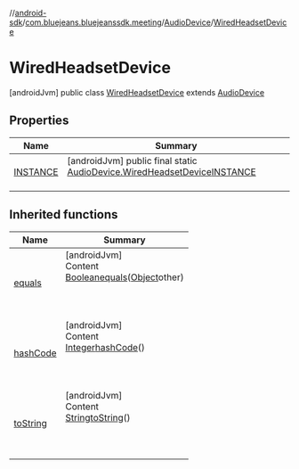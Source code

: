 //[android-sdk](../../../../index.md)/[com.bluejeans.bluejeanssdk.meeting](../../index.md)/[AudioDevice](../index.md)/[WiredHeadsetDevice](index.md)



# WiredHeadsetDevice  
 [androidJvm] public class [WiredHeadsetDevice](index.md) extends [AudioDevice](../index.md)   


## Properties  
  
|  Name |  Summary | 
|---|---|
| <a name="com.bluejeans.bluejeanssdk.meeting/AudioDevice.WiredHeadsetDevice/INSTANCE/#/PointingToDeclaration/"></a>[INSTANCE](index.md#-1246330269%2FProperties%2F-435046686)| <a name="com.bluejeans.bluejeanssdk.meeting/AudioDevice.WiredHeadsetDevice/INSTANCE/#/PointingToDeclaration/"></a> [androidJvm] public final static [AudioDevice.WiredHeadsetDevice](index.md)[INSTANCE](index.md#-1246330269%2FProperties%2F-435046686)  <br>   <br>|


## Inherited functions  
  
|  Name |  Summary | 
|---|---|
| <a name="kotlin/AudioDevice.WiredHeadsetDevice/equals/#kotlin.Any?/PointingToDeclaration/"></a>[equals](index.md#-1761071478%2FFunctions%2F-435046686)| <a name="kotlin/AudioDevice.WiredHeadsetDevice/equals/#kotlin.Any?/PointingToDeclaration/"></a>[androidJvm]  <br>Content  <br>[Boolean](https://developer.android.com/reference/kotlin/java/lang/Boolean.html)[equals](index.md#-1761071478%2FFunctions%2F-435046686)([Object](https://developer.android.com/reference/kotlin/java/lang/Object.html)other)  <br>  <br><br><br>|
| <a name="kotlin/AudioDevice.WiredHeadsetDevice/hashCode/#/PointingToDeclaration/"></a>[hashCode](index.md#8754972%2FFunctions%2F-435046686)| <a name="kotlin/AudioDevice.WiredHeadsetDevice/hashCode/#/PointingToDeclaration/"></a>[androidJvm]  <br>Content  <br>[Integer](https://developer.android.com/reference/kotlin/java/lang/Integer.html)[hashCode](index.md#8754972%2FFunctions%2F-435046686)()  <br>  <br><br><br>|
| <a name="kotlin/AudioDevice.WiredHeadsetDevice/toString/#/PointingToDeclaration/"></a>[toString](index.md#-169411093%2FFunctions%2F-435046686)| <a name="kotlin/AudioDevice.WiredHeadsetDevice/toString/#/PointingToDeclaration/"></a>[androidJvm]  <br>Content  <br>[String](https://developer.android.com/reference/kotlin/java/lang/String.html)[toString](index.md#-169411093%2FFunctions%2F-435046686)()  <br>  <br><br><br>|

